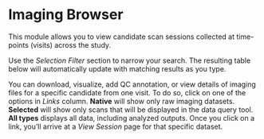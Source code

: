# Imaging Browser

This module allows you to view candidate scan sessions collected at time-points (visits) across the study.

Use the *Selection Filter* section to narrow your search. The resulting table below will automatically update with matching results as you type. 

You can download, visualize, add QC annotation, or view details of imaging files for a specific candidate from one visit. To do so, click on one of the options in *Links* column. **Native** will show only raw imaging datasets. **Selected** will show only scans that will be displayed in the data query tool. **All types** displays all data, including analyzed outputs. Once you click on a link, you’ll arrive at a *View Session* page for that specific dataset.
